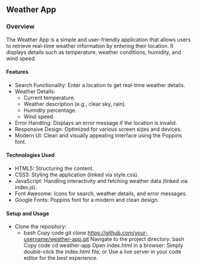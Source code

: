 ## Weather App
### Overview
The Weather App is a simple and user-friendly application that allows users to retrieve real-time weather information by entering their location. It displays details such as temperature, weather conditions, humidity, and wind speed.

#### Features
- Search Functionality: Enter a location to get real-time weather details.
- Weather Details:
  - Current temperature.
  - Weather description (e.g., clear sky, rain).
  - Humidity percentage.
  - Wind speed.
- Error Handling: Displays an error message if the location is invalid.
- Responsive Design: Optimized for various screen sizes and devices.
- Modern UI: Clean and visually appealing interface using the Poppins font.
#### Technologies Used
- HTML5: Structuring the content.
- CSS3: Styling the application (linked via style.css).
- JavaScript: Handling interactivity and fetching weather data (linked via index.js).
- Font Awesome: Icons for search, weather details, and error messages.
- Google Fonts: Poppins font for a modern and clean design.
#### Setup and Usage
- Clone the repository:
  - bash
Copy code
git clone https://github.com/your-username/weather-app.git
Navigate to the project directory:
bash
Copy code
cd weather-app
Open index.html in a browser:
Simply double-click the index.html file, or
Use a live server in your code editor for the best experience.
